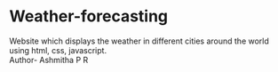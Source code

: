 # Weather-forecasting
Website which displays the weather in different cities around the world using html, css, javascript.
<br>
Author- Ashmitha P R
